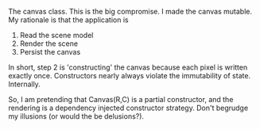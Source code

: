 The canvas class. This is the big compromise. I made the canvas mutable.
My rationale  is that the application is
1. Read the scene model
2. Render the scene 
3. Persist the canvas

In short, step 2 is 'constructing' the canvas because each pixel is written
exactly once. Constructors nearly always violate the immutability of state.
Internally.

So, I am pretending that Canvas(R,C) is a partial constructor, and the rendering
is a dependency injected constructor strategy. Don't begrudge my illusions (or
would the be delusions?).